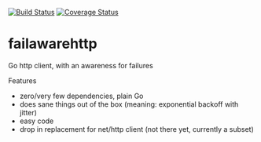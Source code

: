 [![Build Status](https://travis-ci.org/Ragnaroek/failawarehttp.svg?branch=master)](https://travis-ci.org/Ragnaroek/failawarehttp)
[![Coverage Status](https://coveralls.io/repos/github/Ragnaroek/failawarehttp/badge.svg?branch=master)](https://coveralls.io/github/Ragnaroek/failawarehttp?branch=master)

# failawarehttp
Go http client, with an awareness for failures

Features
* zero/very few dependencies, plain Go
* does sane things out of the box (meaning: exponential backoff with jitter)
* easy code
* drop in replacement for net/http client (not there yet, currently a subset)

